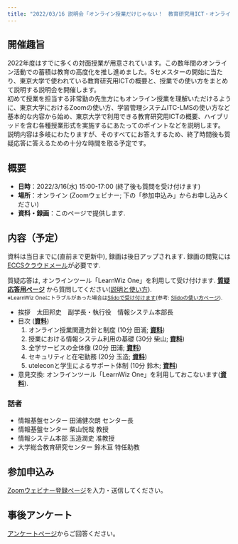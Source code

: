 ```yaml
---
title: "2022/03/16 説明会「オンライン授業だけじゃない！　教育研究用ICT・オンライン会議ツールの説明会」"
---
```


## 開催趣旨

2022年度はすでに多くの対面授業が用意されています。この数年間のオンライン活動での蓄積は教育の高度化を推し進めました。Sセメスターの開始に当たり、東京大学で使われている教育研究用ICTの概要と、授業での使い方をまとめて説明する説明会を開催します。<br>
初めて授業を担当する非常勤の先生方にもオンライン授業を理解いただけるように、東京大学におけるZoomの使い方、学習管理システムITC-LMSの使い方など基本的な内容から始め、東京大学で利用できる教育研究用ICTの概要、ハイブリッドを含む各種授業形式を実施するにあたってのポイントなどを説明します。<br>
説明内容は多岐にわたりますが、そのすべてにお答えするため、終了時間後も質疑応答に答えるための十分な時間を取る予定です。

## 概要

- **日時**：2022/3/16(水) 15:00-17:00 (終了後も質問を受け付けます)
- **場所**：オンライン (Zoomウェビナー; 下の「参加申込み」からお申し込みください)
- **資料・録画**：このページで提供します.

## 内容（予定）

資料は当日までに(直前まで更新中), 録画は後日アップされます. 録画の閲覧には[ECCSクラウドメール](/eccs_cloud_email)が必要です.

質疑応答は, オンラインツール「LearnWiz One」を利用して受け付けます. **[質疑応答用ページ](https://app.one.learnwiz.jp/ja/topic/utelecon20220316)** から質問してください([説明と使い方](slides/qa.pdf)). <br><small>※LearnWiz Oneにトラブルがあった場合は[Slidoで受け付けます](https://app.sli.do/event/tgEEMDQot8CP3hGxsCjhip)(参考: [Slidoの使い方ページ](/slido/)).</small>

- 挨拶　太田邦史　副学長・執行役　情報システム本部長
- 目次 (**[資料](slides/00-index.pdf)**)
    1. オンライン授業関連方針と制度 (10分 田浦; **[資料](slides/01-rules.pdf)**<!-- ・**[動画](https://youtu.be/...)**-->)
    1. 授業における情報システム利用の基礎 (30分 柴山; **[資料](slides/02-ICT-systems.pdf)**<!-- ・**[動画](https://youtu.be/...)**-->)
    1. 全学サービスの全体像 (20分 田浦; **[資料](slides/03-overview.pdf)**<!--・**[動画](https://youtu.be/...)**-->)
    1. セキュリティと在宅勤務 (20分 玉造; **[資料](slides/04-security.pdf)**<!--・**[動画](https://youtu.be/...)**-->)
    1. uteleconと学生によるサポート体制 (10分 鈴木; **[資料](slides/05-utelecon_and_supporters.pdf)**<!--・**[動画](https://youtu.be/...)**-->)
- 意見交換: オンラインツール「LearnWiz One」を利用しておこないます(**[資料](slides/discussion.pdf)**).

### 話者

- 情報基盤センター 田浦健次朗 センター長
- 情報基盤センター 柴山悦哉 教授
- 情報システム本部 玉造潤史 准教授
- 大学総合教育研究センター 鈴木亘 特任助教

## 参加申込み

[Zoomウェビナー登録ページ](https://u-tokyo-ac-jp.zoom.us/webinar/register/WN_SqIEjYx4S6uV9YaVef5ryg)を入力・送信してください。

## 事後アンケート

[アンケートページ](https://forms.office.com/r/3gWpXze9gi)からご回答ください。
